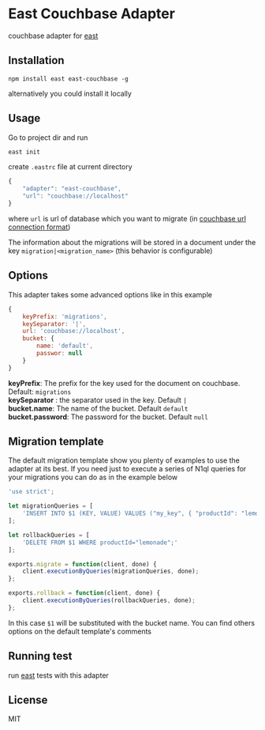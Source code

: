 # East Couchbase Adapter

couchbase adapter for [east](https://github.com/okv/east)

## Installation

`npm install east east-couchbase -g`

alternatively you could install it locally

## Usage

Go to project dir and run

```sh
east init
```

create `.eastrc` file at current directory

```js
{
    "adapter": "east-couchbase",
    "url": "couchbase://localhost"
}
```

where `url` is url of database which you want to migrate (in 
[couchbase url connection format](http://developer.couchbase.com/documentation/server/current/developer-guide/connecting.html))

The information about the migrations will be stored in a document under the key `migration|<migration_name>` (this behavior is configurable)

## Options

This adapter takes some advanced options like in this example

```js
{
    keyPrefix: 'migrations',
    keySeparator: '|',
    url: 'couchbase://localhost',
    bucket: {
        name: 'default',
        passwor: null
    }
}
```

**keyPrefix**: The prefix for the key used for the document on couchbase. Default: `migrations`    
**keySeparator** : the separator used in the key. Default `|`    
**bucket.name**: The name of the bucket. Default `default`    
**bucket.password**: The password for the bucket. Default `null`    

## Migration template

The default migration template show you plenty of examples to use the adapter at its best.
If you need just to execute a series of N1ql queries for your migrations you can do as in the example below

```js
'use strict';

let migrationQueries = [
    'INSERT INTO $1 (KEY, VALUE) VALUES ("my_key", { "productId": "lemonade", "color":"green"})'
];

let rollbackQueries = [
    'DELETE FROM $1 WHERE productId="lemonade";'
];

exports.migrate = function(client, done) {
    client.executionByQueries(migrationQueries, done);
};

exports.rollback = function(client, done) {
    client.executionByQueries(rollbackQueries, done);
};
```

In this case `$1` will be substituted with the bucket name.
You can find others options on the default template's comments

## Running test

run [east](https://github.com/okv/east#running-test) tests with this adapter


## License

MIT


